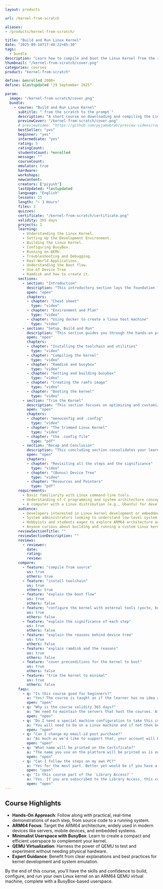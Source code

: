 ```yaml
---
layout: products

url: /kernel-from-scratch

aliases:
- /products/kernel-from-scratch/

title: "Build and Run Linux Kernel"
date: "2025-09-14T17:48:22+05:30"
tags:
  - bundle
description: "Learn how to compile and boot the Linux Kernel from the source code."
thumbnail: "/kernel-from-scratch/cover.png"
categories: courses
product: "kernel-from-scratch"

define: &enrolled 2000+
define: &lastupdated "19 September 2025"

param:
  image: "/kernel-from-scratch/cover.png"
  bundle:
    - course: "Build and Run Linux Kernel"
      subtitle: "`from the scratch to the prompt`"
      description: "A short course on downloading and compiling the Linux Kernel Source code. Configure the kernel for AARM64 target, learn device tree, ramdisk and other preconditions to boot the kernel from scratch. Everything from the basics without using tools like yocto or buildroot."
      previewCover: "/kernel-from-scratch/cover.png"
      # previewVideo: "https://github.com/pyjamabrah/preview-videos/raw/refs/heads/main/C%20to%20Assembly.mp4"
      bestSeller: "yes"
      beginner: "yes"
      intermediate: "yes"
      rating: 5
      ratingCount:
      studentsCount: *enrolled
      message: ""
      courseCount:
      emulator: true
      hardware:
      workshops:
      newcontent:
      creators: ["piyush"]
      lastUpdated: *lastupdated
      language: "English"
      lessons: 15
      length: "~ 3 Hours"
      files: 3
      quizzes:
      certificate: "/kernel-from-scratch/certificate.png"
      validity: 365 days
      projects: 1
      learning:
        - Understanding the Linux Kernel.
        - Setting Up the Development Environment.
        - Building the Linux Kernel.
        - Configuring BusyBox.
        - Running on QEMU.
        - Troubleshooting and Debugging.
        - Real-World Applications.
        - Understanding the Boot flow.
        - Use of Device Tree
        - Ramdisk and how to create it.
      sections:
        - section: "Introduction"
          description: "This introductory section lays the foundation for building the Linux kernel from scratch, providing essential knowledge and tools to kickstart your journey. Covers the critical first steps to set up a robust development environment and understand the process of compiling and customizing the Linux kernel"
          open: "open"
          chapters:
          - chapter: "Cheat sheet"
            type: "video"
          - chapter: "Environment and Plan"
            type: "video"
          - chapter: "Using docker to create a linux host machine"
            type: "video"
        - section: "Setup, Build and Run"
          description: "This section guides you through the hands-on process of setting up, compiling, and booting a Linux kernel from scratch. Focused on practical implementation, it walks you through installing necessary tools, building the kernel, creating a minimal filesystem with BusyBox, and successfully booting your custom kernel."
          open: "open"
          chapters:
          - chapter: "Installing the toolchain and utilities"
            type: "video"
          - chapter: "Compiling the kernel"
            type: "video"
          - chapter: "Ramdisk and busybox"
            type: "video"
          - chapter: "Getting and building busybox"
            type: "video"
          - chapter: "Creating the ramfs image"
            type: "video"
          - chapter: "Booting the kernel"
            type: "video"
        - section: "Trim the Kernel"
          description: "This section focuses on optimizing and customizing the Linux kernel by trimming unnecessary components to create a lean, efficient system tailored to specific needs. You’ll learn how to use configuration tools and modify the kernel’s configuration file to streamline its functionality, reducing its footprint while maintaining essential features."
          open: "open"
          chapters:
          - chapter: "menuconfig and .config"
            type: "video"
          - chapter: "The trimmed Linux Kernel"
            type: "video"
          - chapter: "the .config file"
            type: "pdf"
        - section: "Recap and Conclusion"
          description: "This concluding section consolidates your learning by revisiting the key steps involved in building the Linux kernel from scratch, emphasizing their importance and practical implications. It also introduces advanced concepts like the Device Tree and provides valuable resources for further exploration. This section is designed to reinforce your understanding and equip you with tools for continued learning and kernel development."
          open: "open"
          chapters:
          - chapter: "Revisiting all the steps and the significance"
            type: "video"
          - chapter: "(Bonus) Device Tree"
            type: "video"
          - chapter: "Resources and Pointers"
            type: "pdf"
      requirements:
        - Basic familiarity with Linux command-line tools.
        - Understanding of C programming and system architecture concepts is helpful but not required.
        - A computer with a Linux distribution (e.g., Ubuntu) for development.
      audience:
        - Developers interested in Linux kernel development or embedded systems.
        - System administrators looking to understand low-level system operations.
        - Hobbyists and students eager to explore ARM64 architecture and virtualization.
        - Anyone curious about building and running a custom Linux kernel from scratch.
      reviewSectionTitle: ""
      reviewSectionDescription: ""
      reviews:
        - reviewer:
          date:
          rating:
          review:
      compare:
        - feature: "compile from source"
          us: true
          others: true
        - feature: "install toolchain"
          us: true
          others: true
        - feature: "explain the boot flow"
          us: true
          others: false
        - feature: "configure the kernel with external tools (yocto, buildroot etc)"
          us: true
          others: false
        - feature: "explain the significance of each step"
          us: true
          others: false
        - feature: "explain the reasons behind device tree"
          us: true
          others: false
        - feature: "explain ramdisk and the reasons"
          us: true
          others: false
        - feature: "cover preconditions for the kernel to boot"
          us: true
          others: false
        - feature: "trim the kernel to minimal"
          us: true
          others: false
      faqs:
        - q: "Is this course good for beginners?"
          a: "Yes! The course is taught as if the learner has no idea about the Linux Kernel"
          open: "open"
        - q: "Why is the course validity 365 days?"
          a: "We need to maintain the servers that host the courses. At the moment we have enough capital to keep the server afloat for another until. We are striving to make this a lifetime access course. As the funds trickle in, we will revisit the validity and might update it for all the enrolled learners."
          open: "open"
        - q: "Do I need a special machine configuration to take this course?"
          a: "You will need to be on a Linux machine and if not then be have Windows or Mac that is capable of running docker."
          open: "open"
        - q: "Can I change my email-id post purchase?"
          a: "As much as we'd like to support that, your account will be linked to your email-id post purchase."
          open: "open"
        - q: "What name will be printed on the Certificate?"
          a: "The name you use on the platform will be printed as is on the Certificate when it is generated."
          open: "open"
        - q: "Can I follow the steps on my own PC?"
          a: "Yes for the most part. Better yet would be if you have a linux machine."
          open: "open"
        - q: "Is this course part of the `Library Access?`"
          a: "Yes. If you are subscribed to the Library Access, this course should already be available to you."
          open: "open"
---
```


## Course Highlights

- **Hands-On Approach**: Follow along with practical, real-time demonstrations of each step, from source code to a running system.
- **ARM64 Focus**: Target the ARM64 architecture, widely used in modern devices like servers, mobile devices, and embedded systems.
- **Minimalist Userspace with BusyBox**: Learn to create a compact and efficient userspace to complement your kernel.
- **QEMU Virtualization**: Harness the power of QEMU to test and experiment without needing physical hardware.
- **Expert Guidance**: Benefit from clear explanations and best practices for kernel development and system emulation.

By the end of this course, you’ll have the skills and confidence to build, configure, and run your own Linux kernel on an ARM64 QEMU virtual machine, complete with a BusyBox-based userspace.
